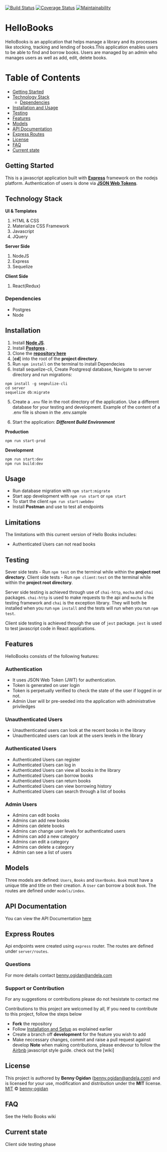 [![Build Status](https://travis-ci.org/benfluleck/HelloBooks.png)](https://travis-ci.org/benfluleck/HelloBooks.svg?branch=staging)
[![Coverage Status](https://coveralls.io/repos/github/benfluleck/HelloBooks/badge.svg?branch=staging)](https://coveralls.io/github/benfluleck/HelloBooks?branch=staging)
[![Maintainability](https://api.codeclimate.com/v1/badges/65310d93aa5d31790cc1/maintainability)](https://codeclimate.com/github/benfluleck/HelloBooks/maintainability)

# HelloBooks

HelloBooks is an application that helps manage a library and its processes like stocking, tracking and lending of books.This application enables users to be able to find and borrow books. Users  are managed by an admin who manages users as well as add, edit, delete books.

# Table of Contents
- [Getting Started](#getting-started)
- [Technology Stack](#technology-stack)
  * [Dependencies](#dependencies)
- [Installation and Usage](#installation)
- [Testing](#testing)
- [Features](#features)
- [Models](#models)
- [API Documentation](#api-documentation)
- [Express Routes](#express-routes)
- [License](#license)
- [FAQ](#faqs)
- [Current state](#current-state)

## Getting Started
This is a javascript application built with [**Express**](https://expressjs.com/) framework on the nodejs platform. Authentication of users is done via [**JSON Web Tokens**](https://jwt.io/).


## Technology Stack
**UI & Templates**
1. HTML & CSS
2. Materialize CSS Framework
3. Javascript
4. JQuery

**Server Side**
1. NodeJS
2. Express
3. Sequelize

**Client Side**
1. React(Redux)

### Dependencies
* Postgres
* Node


## Installation

1. Install [**Node JS**](https://nodejs.org/en/).
1. Install [**Postgres**](https://www.postgresql.org/) .
1. Clone the [**repository here**](https://github.com/benfluleck/HelloBooks.git)
1. [**cd**] into the root of the **project directory**.
1. Run `npm install` on the terminal to install Dependecies
1. Install sequelize-cli, Create Postgresql database, Navigate to server directory and run migrations:
```
npm install -g seqeulize-cli
cd server
sequelize db:migrate
```
5. Create a `.env` file in the root directory of the application. Use a different database for your testing and development. Example of the content of a .env file is shown in the .env.sample

6. Start the application:
**_Different Build Environment_**

**Production**
```
npm run start-prod
```
**Development**
```
npm run start:dev
npm run build:dev
```

## Usage
- Run database migration with `npm start:migrate`
- Start app development with `npm run start` or `npm start`
- To start the client `npm run start:webdev`
- Install **Postman** and use to test all endpoints

## Limitations
The limitations with this current version of Hello Books includes:
- Authenticated Users can not read books

## Testing

Sever side tests - Run `npm test` on the terminal while within the **project root directory**.
Client side tests - Run `npm client:test` on the terminal while within the **project root directory**.

Server side testing is achieved through use of `chai-http`, `mocha` and `chai` packages. `chai-http` is used to make requests to the api and `mocha` is the testing framework and `chai` is the exception library. They will both be installed when you run `npm install` and the tests will run when you run `npm test`.

Client side testing is achieved through the use of `jest` package. `jest` is used to test javascript code in
React applications.



## Features
HelloBooks consists of the following features:

### Authentication

- It uses JSON Web Token (JWT) for authentication.
- Token is generated on user login
- Token is perpetually verified to check the state of the user if logged in or not.
- Admin User will br pre-seeded into the application with administrative priviledges

### Unauthenticated Users
- Unauthenticated users can look at the recent books in the library
- Unauthenticated users can look at the users levels in the library

### Authenticated Users
- Authenticated Users can register
- Authenticated Users can log in
- Authenticated Users can view all books in the library
- Authenticated Users can borrow books
- Authenticated Users can return books
- Authenticated Users can view borrowing history
- Authenticated Users can search through a list of books

### Admin Users
- Admins can edit books
- Admins can add new books
- Admins can delete books
- Admins can change user levels for authenticated users
- Admins can add  a new category
- Admins can edit a category
- Admins can delete a category
- Admin can see a list of users

## Models

Three models are defined: `Users`, `Books` and `UserBooks`. `Book` must have a unique title and title  on their creation. A `User` can borrow a book `Book`. The routes are defined under `models/index`.

## API Documentation
You can view the API Documentation [here](https://staging-hellobooks.herokuapp.com/api-docs)

## Express Routes

Api endpoints were created using `express` router. The routes are defined under `server/routes`.  

### Questions
For more details contact benny.ogidan@andela.com

### Support or Contribution
For any suggestions or contributions  please do not hesistate to contact me

Contributions to this project are welcomed by all, If you need to contribute to this project, follow the steps below
* **Fork** the repository
* Follow [Installation and Setup](#installation-and-setup) as explained earlier
* Create a branch off **development** for the feature you wish to add
* Make neccessary changes, commit and raise a pull request against develop
**Note** when making contributions, please endevour to follow the [Airbnb](https://github.com/airbnb/javascript) javascript style guide. check out the [wiki]

## License
This project is authored by **Benny Ogidan** (benny.ogidan@andela.com) and is licensed for your use, modification and distribution under the **MIT** license.
[MIT][license] © [benny-ogidan][author]
<!-- Definitions -->
[license]: LICENSE
[author]: benny-ogidan

## FAQ
See the Hello Books wiki

## Current state
Client side testing phase
